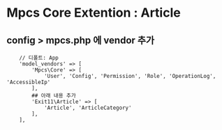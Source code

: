 # Mpcs Core Extention : Article

## config > mpcs.php 에 vendor 추가

```
    // 디폴트: App
    'model_vendors' => [
        'Mpcs\Core' => [
            'User', 'Config', 'Permission', 'Role', 'OperationLog', 'AccessibleIp'
        ],
        ## 아래 내용 추가
        'Exit11\Article' => [
            'Article', 'ArticleCategory'
        ],
    ],
```
